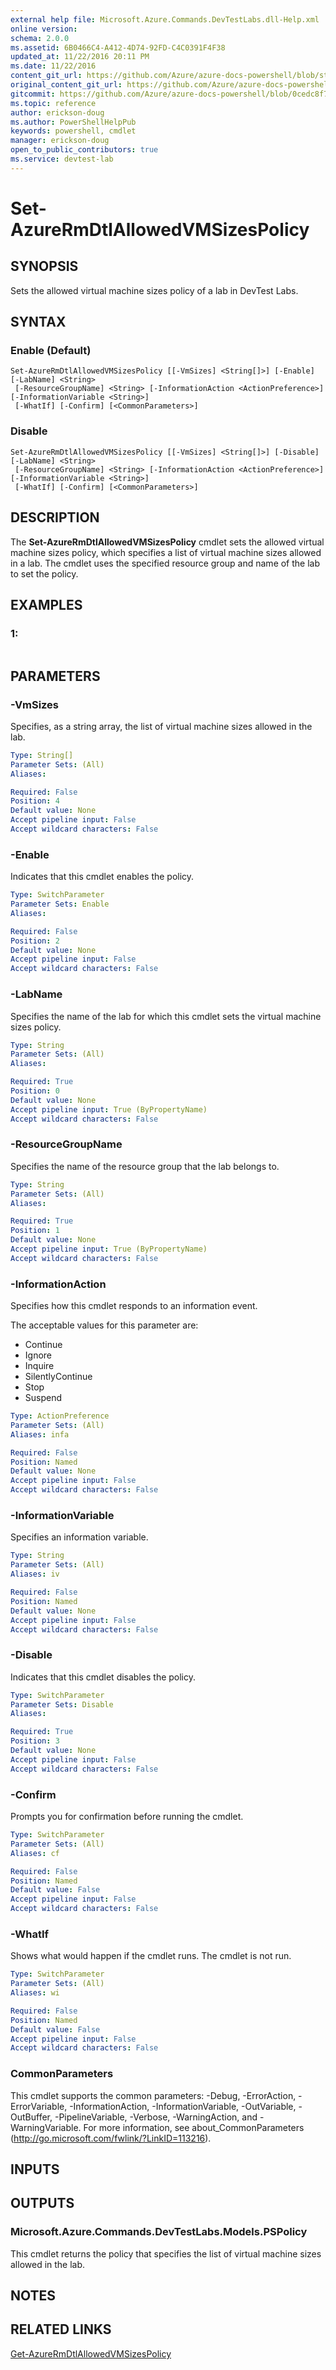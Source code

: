 ```yaml
---
external help file: Microsoft.Azure.Commands.DevTestLabs.dll-Help.xml
online version:
schema: 2.0.0
ms.assetid: 6B0466C4-A412-4D74-92FD-C4C0391F4F38
updated_at: 11/22/2016 20:11 PM
ms.date: 11/22/2016
content_git_url: https://github.com/Azure/azure-docs-powershell/blob/staging/azureps-cmdlets-docs/ResourceManager/AzureRM.DevTestLabs/v1.0.3/Set-AzureRmDtlAllowedVMSizesPolicy.md
original_content_git_url: https://github.com/Azure/azure-docs-powershell/blob/staging/azureps-cmdlets-docs/ResourceManager/AzureRM.DevTestLabs/v1.0.3/Set-AzureRmDtlAllowedVMSizesPolicy.md
gitcommit: https://github.com/Azure/azure-docs-powershell/blob/0cedc8f73bc96cf5ac4c69144e17b3de601fd3cc
ms.topic: reference
author: erickson-doug
ms.author: PowerShellHelpPub
keywords: powershell, cmdlet
manager: erickson-doug
open_to_public_contributors: true
ms.service: devtest-lab
---
```


# Set-AzureRmDtlAllowedVMSizesPolicy

## SYNOPSIS
Sets the allowed virtual machine sizes policy of a lab in DevTest Labs.

## SYNTAX

### Enable (Default)
```
Set-AzureRmDtlAllowedVMSizesPolicy [[-VmSizes] <String[]>] [-Enable] [-LabName] <String>
 [-ResourceGroupName] <String> [-InformationAction <ActionPreference>] [-InformationVariable <String>]
 [-WhatIf] [-Confirm] [<CommonParameters>]
```

### Disable
```
Set-AzureRmDtlAllowedVMSizesPolicy [[-VmSizes] <String[]>] [-Disable] [-LabName] <String>
 [-ResourceGroupName] <String> [-InformationAction <ActionPreference>] [-InformationVariable <String>]
 [-WhatIf] [-Confirm] [<CommonParameters>]
```

## DESCRIPTION
The **Set-AzureRmDtlAllowedVMSizesPolicy** cmdlet sets the allowed virtual machine sizes policy, which specifies a list of virtual machine sizes allowed in a lab.
The cmdlet uses the specified resource group and name of the lab to set the policy.

## EXAMPLES

### 1:
```

```

## PARAMETERS

### -VmSizes
Specifies, as a string array, the list of virtual machine sizes allowed in the lab.

```yaml
Type: String[]
Parameter Sets: (All)
Aliases: 

Required: False
Position: 4
Default value: None
Accept pipeline input: False
Accept wildcard characters: False
```

### -Enable
Indicates that this cmdlet enables the policy.

```yaml
Type: SwitchParameter
Parameter Sets: Enable
Aliases: 

Required: False
Position: 2
Default value: None
Accept pipeline input: False
Accept wildcard characters: False
```

### -LabName
Specifies the name of the lab for which this cmdlet sets the virtual machine sizes policy.

```yaml
Type: String
Parameter Sets: (All)
Aliases: 

Required: True
Position: 0
Default value: None
Accept pipeline input: True (ByPropertyName)
Accept wildcard characters: False
```

### -ResourceGroupName
Specifies the name of the resource group that the lab belongs to.

```yaml
Type: String
Parameter Sets: (All)
Aliases: 

Required: True
Position: 1
Default value: None
Accept pipeline input: True (ByPropertyName)
Accept wildcard characters: False
```

### -InformationAction
Specifies how this cmdlet responds to an information event.

The acceptable values for this parameter are:

- Continue
- Ignore
- Inquire
- SilentlyContinue
- Stop
- Suspend

```yaml
Type: ActionPreference
Parameter Sets: (All)
Aliases: infa

Required: False
Position: Named
Default value: None
Accept pipeline input: False
Accept wildcard characters: False
```

### -InformationVariable
Specifies an information variable.

```yaml
Type: String
Parameter Sets: (All)
Aliases: iv

Required: False
Position: Named
Default value: None
Accept pipeline input: False
Accept wildcard characters: False
```

### -Disable
Indicates that this cmdlet disables the policy.

```yaml
Type: SwitchParameter
Parameter Sets: Disable
Aliases: 

Required: True
Position: 3
Default value: None
Accept pipeline input: False
Accept wildcard characters: False
```

### -Confirm
Prompts you for confirmation before running the cmdlet.

```yaml
Type: SwitchParameter
Parameter Sets: (All)
Aliases: cf

Required: False
Position: Named
Default value: False
Accept pipeline input: False
Accept wildcard characters: False
```

### -WhatIf
Shows what would happen if the cmdlet runs.
The cmdlet is not run.

```yaml
Type: SwitchParameter
Parameter Sets: (All)
Aliases: wi

Required: False
Position: Named
Default value: False
Accept pipeline input: False
Accept wildcard characters: False
```

### CommonParameters
This cmdlet supports the common parameters: -Debug, -ErrorAction, -ErrorVariable, -InformationAction, -InformationVariable, -OutVariable, -OutBuffer, -PipelineVariable, -Verbose, -WarningAction, and -WarningVariable. For more information, see about_CommonParameters (http://go.microsoft.com/fwlink/?LinkID=113216).

## INPUTS

## OUTPUTS

### Microsoft.Azure.Commands.DevTestLabs.Models.PSPolicy
This cmdlet returns the policy that specifies the list of virtual machine sizes allowed in the lab.

## NOTES

## RELATED LINKS

[Get-AzureRmDtlAllowedVMSizesPolicy](./Get-AzureRmDtlAllowedVMSizesPolicy.md)


